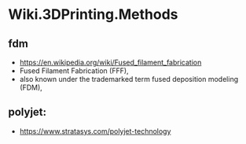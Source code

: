 # Wiki.3DPrinting.Methods

## fdm
- https://en.wikipedia.org/wiki/Fused_filament_fabrication
- Fused Filament Fabrication (FFF), 
- also known under the trademarked term fused deposition modeling (FDM), 

## polyjet:
- https://www.stratasys.com/polyjet-technology
